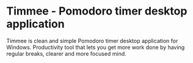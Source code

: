 Timmee - Pomodoro timer desktop application
===========================================

Timmee is clean and simple Pomodoro timer desktop application for Windows. Productivity tool that lets you get more work done by having regular breaks, clearer and more focused mind.
